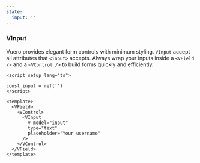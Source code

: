 ```yaml
---
state:
  input: ''
---
```


### VInput

Vuero provides elegant form controls with minimum styling.
`VInput` accept all attributes that `<input>` accepts.
Always wrap your inputs inside a `<VField />` and a `<VControl />`
to build forms quickly and efficiently.

<!--code-->

```vue
<script setup lang="ts">

const input = ref('')
</script>

<template>
  <VField>
    <VControl>
      <VInput
        v-model="input"
        type="text"
        placeholder="Your username"
      />
    </VControl>
  </VField>
</template>
```

<!--/code-->

<!--example-->

<VField>
  <VControl>
    <VInput
      v-model="frontmatter.state.input"
      type="text"
      placeholder="Your username"
    />
  </VControl>
</VField>

<!--/example-->
